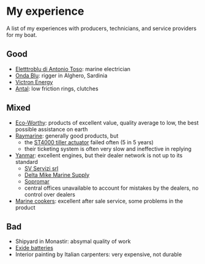 # My experience

A list of my experiences with producers, technicians, and service providers for my boat.

## Good

- [Eletttroblu di Antonio Toso](http://www.elettroblu.com/): marine electrician
- [Onda Blu](https://www.ondablumare.it/): rigger in Alghero, Sardinia
- [Victron Energy](https://www.victronenergy.com/)
- [Antal](https://www.antal.it/): low friction rings, clutches

## Mixed

- [Eco-Worthy](https://www.eco-worthy.com/): products of excellent value, quality average to low, the best possible assistance on earth
- [Raymarine](https://www.raymarine.com): generally good products, but 
  * the [ST4000 tiller actuator](https://www.raymarine.com/en-us/our-products/boat-autopilots/autopilot-drive-units/cockpit-tiller-drive) failed often (5 in 5 years)
  * their ticketing system is often very slow and ineffective in replying
- [Yanmar](https://www.yanmar.com/): excellent engines, but their dealer network is not up to its standard
  * [SV Servizi srl](https://svservizi.eu/)
  * [Delta Mike Marine Supply](https://www.dmmarinesupply.com/)
  * [Sopromar](https://www.sopromar.com/)
  * central offices unavailable to account for mistakes by the dealers, no control over dealers
- [Marine cookers](https://www.techimpex.tv/): excellent after sale service, some problems in the product

## Bad

- Shipyard in Monastir: absymal quality of work
- [Exide batteries](https://www.exidegroup.com)
- Interior painting by Italian carpenters: very expensive, not durable 
